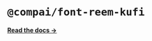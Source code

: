 # `@compai/font-reem-kufi`

[**Read the docs &rarr;**](https://components.ai/docs/typefaces/reem-kufi)
